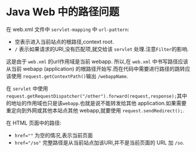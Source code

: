 Java Web 中的路径问题
===============

在 web.xml 文件中 `servlet-mapping` 中 `url-pattern`:
- 空表示进入当前站点的根路径,context root.
- `/` 表示如果请求的URI,没有匹配项,就交给该 `servlet` 处理.注意`Filter`的影响.

这是由于 `web.xml` 的url作用域是当前 webapp. 所以,在 `web.xml` 中书写路径应该从当前 webapp (application) 的根路径开始写.而在代码中需要进行路径的跳转应该使用 `request.getContextPath()`输出 `/webappName`.

在 `servlet` 中使用`request.getRequestDispatcher("/other").forward(request,response);`其中的地址的作用域也只是该`webapp`.也就是说不能转发给其他 application.如果需要重定向到外网或其他本站点其他 webapp,就要使用 `request.sendRedirect();`.

在 HTML 页面中的路径:
- `href=""` 为空的情况,表示当前页面
- `href="/so"` 完整路径是从当前站点加该URI,并不是当前页面的 URL 加 `/so`.

